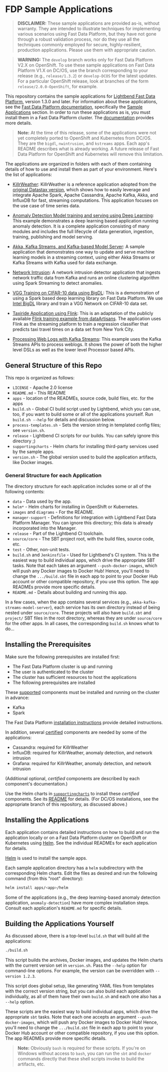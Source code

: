 # FDP Sample Applications

> **DISCLAIMER:** These sample applications are provided as-is, without warranty. They are intended to illustrate techniques for implementing various scenarios using Fast Data Platform, but they have not gone through a robust validation process, nor do they use all the techniques commonly employed for secure, highly-resilient, production applications. Please use them with appropriate caution.

> **WARNING:** The `develop` branch works only for Fast Data Platform V2.X on OpenShift. To use these sample applications on Fast Data Platform V1.X on DC/OS, use the branch corresponding to your release (e.g., `release/1.3.2`) or `develop-DCOS` for the latest updates. For a particular OpenShift release, look at branches of the form `release/2.0.0-OpenShift`, for example.

This repository contains the sample applications for [Lightbend Fast Data Platform](https://www.lightbend.com/products/fast-data-platform), version 1.3.0 and later. For information about these applications, see the [Fast Data Platform documentation](https://developer.lightbend.com/docs/fast-data-platform/current/), specifically the [Sample Applications](https://developer.lightbend.com/docs/fast-data-platform/current/#sample-apps) section. In order to run these applications as is, you must install them in a Fast Data Platform cluster. The [documentation](https://developer.lightbend.com/docs/fast-data-platform/current/) provides more details.

> **Note:** At the time of this release, some of the applications were not yet completely ported to OpenShift and Kubernetes from DC/OS. They are the `bigdl`, `nwintrusion`, and `kstreams` apps. Each app's README describes what is already working. A future release of Fast Data Platform for OpenShift and Kubernetes will remove this limitation.

The applications are organized in folders with each of them containing details of how to use and install them as part of your environment. Here's the list of applications:

* [KillrWeather](apps/killrweather/README.md): KillrWeather is a reference application adopted from the [original Datastax version](https://github.com/killrweather/killrweather), which shows how to easily leverage and integrate Apache Spark, Apache Cassandra, Apache Kafka, Akka, and InfluxDB for fast, streaming computations. This application focuses on the use case of time series data.

* [Anomaly Detection Model training and serving using Deep Learning](apps/anomaly-detection/README.md): This example demonstrates a deep learning based application running anomaly detection. It is a complete application consisting of many modules and includes the full lifecycle of data generation, ingestion, training, publishing and model serving.

* [Akka, Kafka Streams, and Kafka-based Model Server](apps/akka-kafka-streams-model-server/README.md): A sample application that demonstrates one way to update and serve machine learning models in a streaming context, using either Akka Streams or Kafka Streams with Kafka used for data exchange.

* [Network Intrusion](apps/nwintrusion/README.md): A network intrusion detector application that ingests network traffic data from Kafka and runs an online clustering algorithm using Spark Streaming to detect anomalies.

* [VGG Training on CIFAR-10 data using BigDL](apps/bigdl/README.md): This is a demonstration of using a Spark based deep learning library on Fast Data Platform. We use [Intel BigDL](https://github.com/intel-analytics/BigDL) library and train a VGG Network on CIFAR-10 data set.

* [Taxiride Application using Flink](apps/flink/README.md): This is an adaptation of the publicly available [Flink training example from dataArtisans](http://training.data-artisans.com/). The application uses Flink as the streaming platform to train a regression classifier that predicts taxi travel times on a data set from New York City.

* [Processing Web Logs with Kafka Streams](apps/kstream/README.md): This example uses the Kafka Streams APIs to process weblogs. It shows the power of both the higher level DSLs as well as the lower level Processor based APIs.

## General Structure of this Repo

This repo is organized as follows:

* `LICENSE` - Apache 2.0 license
* `README.md` - This README
* `apps` - location of the READMEs, source code, build files, etc. for the apps
* `build.sh` - Global CI build script used by Lightbend, which you can use, too, if you want to build some or all of the applications yourself. Run `build.sh --help` for details and discussion below.
* `process-templates.sh` - Sets the version string in templated config files; see `version.sh`.
* `release` - Lightbend CI scripts for our builds. You can safely ignore this directory ;)
* `supportingcharts` - Helm charts for installing third-party services used by the sample apps.
* `version.sh` - The global version used to build the application artifacts, like Docker images.

### General Structure for each Application

The directory structure for each application includes some or all of the following contents:

* `data` - Data used by the app.
* `helm*` - Helm charts for installing in OpenShift or Kubernetes.
* `images` and `diagrams` - For the README.
* `manager-support` - Definitions for integration with Lightbend Fast Data Platform Manager. You can ignore this directory; this data is already incorporated into the Manager.
* `release` - Part of the Lightbend CI toolchain.
* `source/core` - The SBT project root, with the build files, source code, etc.
* `test` - Other, non-unit tests.
* `build.sh` and `Jenkinsfile` - Used for Lightbend's CI system. This is the easiest way to build individual apps, which drive the appropriate SBT tasks. Note that each takes an argument `--push-docker-images`, which will push any Docker images to Docker Hub! Hence, you'll need to change the `.../build.sbt` file in each app to point to your Docker Hub account or other compatible repository, if you use this option. The app READMEs provide more specific details.
* `README.md` - Details about building and running this app.

In a few cases, when the app contains several services (e.g., `akka-kafka-streams-model-server`), each service has its own directory instead of being nested under `source/core`. These projects will also have `build.sbt` and `project/` SBT files in the root directory, whereas they are under `source/core` for the other apps. In all cases, the corresponding `build.sh` knows what to do...

## Installing the Prerequisites

Make sure the following prerequisites are installed first:

* The Fast Data Platform cluster is up and running
* The user is authenticated to the cluster
* The cluster has sufficient resources to host the applications
* The following prerequisites are installed

These [supported](https://developer.lightbend.com/docs/fast-data-platform/current/#overview) components must be installed and running on the cluster in advance:

* Kafka
* Spark

The Fast Data Platform [installation instructions](https://developer.lightbend.com/docs/fast-data-platform/current/#installation) provide detailed instructions.

In addition, several [certified](https://developer.lightbend.com/docs/fast-data-platform/current/#overview) components are needed by some of the applications:

* Cassandra: required for KillrWeather
* InfluxDB: required for KillrWeather, anomaly detection, and network intrusion
* Grafana: required for KillrWeather, anomaly detection, and network intrusion

(Additional optional, _certified_ components are described by each component's documentation.)

Use the Helm charts in [`supportingcharts`](/supportingcharts) to install these _certified_ components. See its [README](/supportingcharts/README.md) for details. (For DC/OS installations, see the appropriate branch of this repository, as discussed above.)

## Installing the Applications

Each application contains detailed instructions on how to build and run the application locally or on a Fast Data Platform cluster on OpenShift or Kubernetes using [Helm](https://helm.sh/). See the individual READMEs for each application for details.

[Helm](https://helm.sh/) is used to install the sample apps.

Each sample application directory has a `helm` subdirectory with the corresponding Helm charts. Edit the files as desired and run the following command (from this "root" directory):

```bash
helm install apps/<app>/helm
```

Some of the applications (e.g., the deep learning-based anomaly detection application, `anomaly-detection`) have more complex installation steps. Consult each application's `README.md` for specific details.

## Building the Applications Yourself

As discussed above, there is a top-level `build.sh` that will build all the applications:

```bash
./build.sh
```

This script builds the archives, Docker images, and updates the Helm charts with the current version set in `version.sh`. Pass the `--help` option for command-line options. For example, the version can be overridden with `--version 1.2.3`.

This script does global setup, like generating YAML files from templates with the correct version string, but you can also build each application individually, as all of them have their own `build.sh` and each one also has a `--help` option.

These scripts are the easiest way to build individual apps, which drive the appropriate `sbt` tasks. Note that each one accepts an argument `--push-docker-images`, which will push any Docker images to Docker Hub! Hence, you'll need to change the `.../build.sbt` file in each app to point to your Docker Hub account or other compatible repository, if you use this option. The app READMEs provide more specific details.

> **Note:** Obviously `bash` is required for these scripts. If you're on Windows without access to `bash`, you can run the `sbt` and `docker` commands directly that these shell scripts invoke to build the artifacts, etc.

